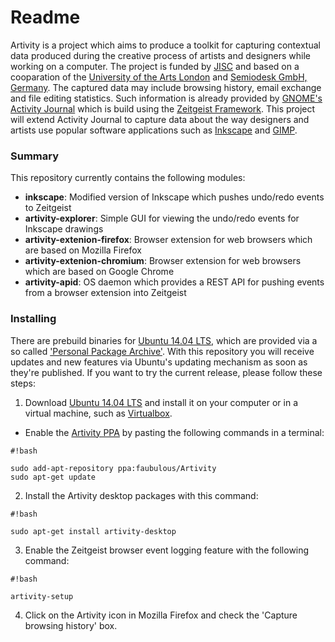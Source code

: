 # Readme #

Artivity is a project which aims to produce a toolkit for capturing contextual data produced during the creative process of artists and designers while working on a computer. The project is funded by [JISC](http://www.jisc.ac.uk) and based on a cooparation of the [University of the Arts London](http://www.arts.ac.uk) and [Semiodesk GmbH, Germany](http://www.semiodesk.com). The captured data may include browsing history, email exchange and file editing statistics. Such information is already provided by [GNOME's Activity Journal](http://en.wikipedia.org/wiki/GNOME_Activity_Journal) which is build using the [Zeitgeist Framework](http://zeitgeist-project.com). This project will extend Activity Journal to capture data about the way designers and artists use popular software applications such as [Inkscape](https://inkscape.org/en/) and [GIMP](http://www.gimp.org).

### Summary ###

This repository currently contains the following modules:

* **inkscape**: Modified version of Inkscape which pushes undo/redo events to Zeitgeist
* **artivity-explorer**: Simple GUI for viewing the undo/redo events for Inkscape drawings
* **artivity-extenion-firefox**: Browser extension for web browsers which are based on Mozilla Firefox
* **artivity-extenion-chromium**: Browser extension for web browsers which are based on Google Chrome
* **artivity-apid**: OS daemon which provides a REST API for pushing events from a browser extension into Zeitgeist

### Installing ###

There are prebuild binaries for [Ubuntu 14.04 LTS](http://www.ubuntu.com/), which are provided via a so called ['Personal Package Archive'](http://wiki.ubuntuusers.de/Launchpad/PPA). With this repository you will receive updates and new features via Ubuntu's updating mechanism as soon as they're published. If you want to try the current release, please follow these steps:

1) Download [Ubuntu 14.04 LTS](http://releases.ubuntu.com/14.04/) and install it on your computer or in a virtual machine, such as [Virtualbox](https://www.virtualbox.org).
- Enable the [Artivity PPA](https://launchpad.net/~faubulous/+archive/ubuntu/artivity) by pasting the following commands in a terminal:
```
#!bash

sudo add-apt-repository ppa:faubulous/Artivity
sudo apt-get update
```

2) Install the Artivity desktop packages with this command:
```
#!bash

sudo apt-get install artivity-desktop
```

3) Enable the Zeitgeist browser event logging feature with the following command:
```
#!bash

artivity-setup
```
4) Click on the Artivity icon in Mozilla Firefox and check the 'Capture browsing history' box.